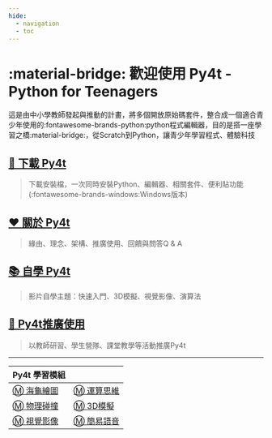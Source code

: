 ```yaml
---
hide:
  - navigation
  - toc
---
```


# :material-bridge: 歡迎使用 Py4t - Python for Teenagers

這是由中小學教師發起與推動的計畫，將多個開放原始碼套件，整合成一個適合青少年使用的:fontawesome-brands-python:python程式編輯器，目的是搭一座學習之橋:material-bridge:，從Scratch到Python，讓青少年學習程式、體驗科技


## [ 🔽 下載 Py4t ](download.md)

> 下載安裝檔，一次同時安裝Python、編輯器、相關套件、便利貼功能(:fontawesome-brands-windows:Windows版本)

## [ ❤️ 關於 Py4t ](about/about.md)

> 緣由、理念、架構、推廣使用、回饋與問答Q & A


## [ 📚 自學 Py4t ](self_study/index.md)

> 影片自學主題：快速入門、3D模擬、視覺影像、演算法

## [ 💛 Py4t推廣使用 ](promotion/activities.md)

> 以教師研習、學生營隊、課堂教學等活動推廣Py4t

---------------------------------

|   Py4t 學習模組               |                            |
| :-----------                    | :------------------------------------            |
|  [ Ⓜ️ 海龜繪圖 ](turtle4t/turtle4t.md)  |  [ Ⓜ️ 運算思維 ](comthink/comthink.md)      |
|  [ Ⓜ️ 物理碰撞 ](pie4t/pie4t.md)  |  [ Ⓜ️ 3D模擬 ](threed4t/threed4t.md)     |
|  [ Ⓜ️ 視覺影像 ](cv4t/cv4t.md)  |  [ Ⓜ️ 簡易語音 ](sound_and_speech/sound_and_speech.md)     |



